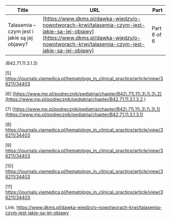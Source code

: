 | **Title**       | **URL**           | **Part**              |
|-----------------|-------------------|-----------------------|
| Talasemia – czym jest i jakie są jej objawy?         | [https://www.dkms.pl/dawka-wiedzy/o-nowotworach-krwi/talasemia-czym-jest-jakie-sa-jej-objawy](https://www.dkms.pl/dawka-wiedzy/o-nowotworach-krwi/talasemia-czym-jest-jakie-sa-jej-objawy)    | Part 6 of 6          |

/B42.71.11.3.1.3)


\[5] <https://journals.viamedica.pl/hematology_in_clinical_practice/article/view/36211/34403>


\[6] [https://www.mp.pl/podrecznik/pediatria/chapter/B42\.71\.11\.3\.1\.3\.2](https://www.mp.pl/podrecznik/pediatria/chapter/B42.71.11.3.1.3.2.)


\[7] [https://www.mp.pl/podrecznik/pediatria/chapter/B42\.71\.11\.3\.1\.3\.1](https://www.mp.pl/podrecznik/pediatria/chapter/B42.71.11.3.1.3.1)


\[8] <https://journals.viamedica.pl/hematology_in_clinical_practice/article/view/36211/34403>


\[9] <https://journals.viamedica.pl/hematology_in_clinical_practice/article/view/36211/34403>


\[10] <https://journals.viamedica.pl/hematology_in_clinical_practice/article/view/36211/34403>


\[11] <https://journals.viamedica.pl/hematology_in_clinical_practice/article/view/36211/34403>



Link: https://www.dkms.pl/dawka-wiedzy/o-nowotworach-krwi/talasemia-czym-jest-jakie-sa-jej-objawy
